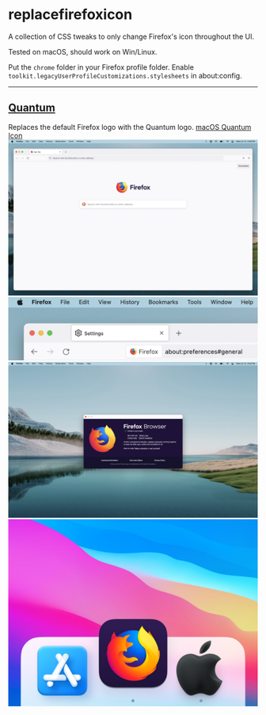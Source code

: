 # replacefirefoxicon
A collection of CSS tweaks to only change Firefox's icon throughout the UI.

Tested on macOS, should work on Win/Linux.

Put the `chrome` folder in your Firefox profile folder. Enable `toolkit.legacyUserProfileCustomizations.stylesheets` in about:config.

---

## [Quantum](https://github.com/dexiota/replacefirefoxicon/tree/main/Quantum/chrome)
Replaces the default Firefox logo with the Quantum logo.
[macOS Quantum Icon](https://github.com/dexiota/replacefirefoxicon/blob/main/README/Quantum-icns.icns?raw=true)
![](https://raw.githubusercontent.com/dexiota/replacefirefoxicon/main/README/Quantum-1-opti.webp)
![](https://raw.githubusercontent.com/dexiota/replacefirefoxicon/main/README/Quantum-2-opti.webp)
![](https://raw.githubusercontent.com/dexiota/replacefirefoxicon/main/README/Quantum-3-opti.webp)
![](https://raw.githubusercontent.com/dexiota/replacefirefoxicon/main/README/Quantum-4-opti.webp)

